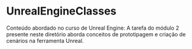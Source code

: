 # UnrealEngineClasses
Conteúdo abordado no curso de Unreal Engine:
A tarefa do módulo 2 presente neste diretório aborda conceitos de prototipagem e criação de cenários na ferramenta Unreal.
